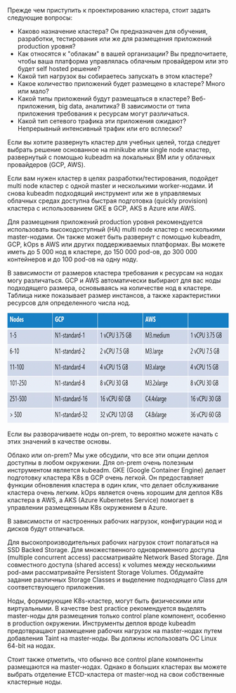 Прежде чем приступить к проектированию кластера, стоит задать следующие вопросы:
- Каково назначение кластера? Он предназначен для обучения, разработки, тестирования или же для размещения приложений production уровня?
- Как относятся к "облакам" в вашей организации? Вы предпочитаете, чтобы ваша платформа управлялась облачным провайдером или это будет self hosted решение?
- Какой тип нагрузок вы собираетесь запускать в этом кластере?
- Какое количество приложений будет размещено в кластере? Много или мало?
- Какой типы приложений будут размещаться в кластере? Веб-приложения, big data, аналитика? В зависимости от типа приложения требования к ресурсам могут различаться.
- Какой тип сетевого трафика эти приложения ожидают? Непрерывный интенсивный трафик или его всплески?

Если вы хотите развернуть кластер для учебных целей, тогда следует выбрать решение основанное на minikube или single node кластер, развернутый с помощью kubeadm на локальных ВМ или у облачных провайдеров (GCP, AWS).

Если вам нужен кластер в целях разработки/тестирования, подойдет multi node кластер с одной master и несколькими worker-нодами. И снова kubeadm подходящий инструмент или же в управляемых облачных средах доступна быстрая подготовка (quickly provision) кластера с использованием GKE в GCP, AKS в Azure или AWS.

Для размещения приложений production уровня рекомендуется использовать высокодоступный (HA) multi node кластер с несколькими master-нодами. Он также может быть развернут с помощью kubeadm, GCP, kOps в AWS или других поддерживаемых платформах. Вы можете иметь до 5 000 нод в кластере, до 150 000 pod-ов, до 300 000 контейнеров и до 100 pod-ов на одну ноду.

В зависимости от размеров кластера требования к ресурсам на нодах могу различаться. GCP и AWS автоматически выбирают для вас ноды подходящего размера, основываясь на количестве нод в кластере. Таблица ниже показывает размер инстансов, а также характеристики ресурсов для определенного числа нод.

<img src="image.png" width="800" height="250"><br>

Если вы разворачиваете ноды on-prem, то вероятно можете начать с этих значений в качестве основы.

Облако или on-prem? Мы уже обсудили, что все эти опции деплоя доступны в любом окружении. Для on-prem очень полезным инструментом является kubeadm. GKE (Google Container Engine) делает подготовку кластера K8s в GCP очень легкой. Он предоставляет функции обновления кластера в один клик, что делает обслуживание кластера очень легким. kOps является очень хорошим для деплоя K8s кластера в AWS, а AKS (Azure Kubernetes Service) помогает в управлении размещенным K8s окружением в Azure.

В зависимости от настроенных рабочих нагрузок, конфигурации нод и дисков будут отличаться.

Для высокопроизводительных рабочих нагрузок стоит полагаться на SSD Backed Storage. Для множественного одновременного доступа (multiple concurrent access) рассматривайте Network Based Storage. Для совместного доступа (shared access) к volumes между несколькими pod-ами рассматривайте Persistent Storage Volumes. Обдумайте задание различных Storage Classes и выделение подходящего Class для соответствующего приложения.

Ноды, формирующие K8s-кластер, могут быть физическими или виртуальными. В качестве best practice рекомендуется выделять master-ноды для размещения только control plane компонент, особенно в production окружении. Инструменты деплоя вроде kubeadm предотвращают размещение рабочих нагрузок на master-нодах путем добавления Taint на master-ноды. Вы должны использовать ОС Linux 64-bit на нодах.

Стоит также отметить, что обычно все control plane компоненты размещаются на master-нодах. Однако в больших кластерах вы можете выбрать отделение ETCD-кластера от master-нод на свои собственные кластерные ноды.